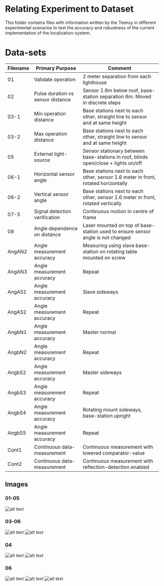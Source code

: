 # Relating Experiment to Dataset
This folder contains files with information written by the Teensy in different experimental scenarios to test the accuracy and robustness of the current implementation of the localization-system.

# Data-sets
| Filename |          Primary Purpose          |                                      Comment                                       |
| -------- | --------------------------------- | ---------------------------------------------------------------------------------- |
| 01       | Validate operation                | 2 meter separation from each lighthouse                                            |
| 02       | Pulse duration vs sensor distance | Sensor 1.6m below roof, base-station separation 6m. Moved in discrete steps        |
| 03-1     | Min operation distance            | Base stations next to each other, straight line to sensor and at same height       |
| 03-2     | Max operation distance            | Base stations next to each other, straight line to sensor and at same height       |
| 05       | External light-source             | Sensor stationary between base-stations in roof, blinds open/close + lights on/off |
| 06-1     | Horizontal sensor angle           | Base stations next to each other, sensor 1.6 meter in front, rotated horizontally  |
| 06-2     | Vertical sensor angle             | Base stations next to each other, sensor 1.6 meter in front, rotated vertically    |
| 07-5     | Signal detection verification     | Continuous motion in centre of frame                                               |
| 08       | Angle dependence on distance      | Laser mounted on top of base-station used to ensure sensor angle is not changed    |
| AngAN2   | Angle measurement accuracy        | Measuring using slave base-station on rotating table mounted on screw              |
| AngAN3   | Angle measurement accuracy        | Repeat                                                                             |
| AngAS1   | Angle measurement accuracy        | Slave sideways                                                                     |
| AngAS2   | Angle measurement accuracy        | Repeat                                                                             |
| AngbN1   | Angle measurement accuracy        | Master normal                                                                      |
| AngbN2   | Angle measurement accuracy        | Repeat                                                                             |
| AngbS2   | Angle measurement accuracy        | Master sideways                                                                    |
| AngbS3   | Angle measurement accuracy        | Repeat                                                                             |
| AngbS4   | Angle measurement accuracy        | Rotating mount sideways, base-station upright                                      |
| AngbS5   | Angle measurement accuracy        | Repeat                                                                             |
| Cont1    | Continuous data-measurement       | Continuous measurement with lowered comparator-value                               |
| Cont2    | Continuous data-measurement       | Continuous measurement with reflection-detection enabled                           |

## Images
### 01-05
![alt text](img/01-05-1.JPG "01-05")
### 03-06
![alt text](img/03,06-1.JPG "03,06")
![alt text](img/03,06-2.JPG "03,06")
### 04
![alt text](img/04-1.JPG "04")
![alt text](img/04-2.JPG "04")
### 06
![alt text](img/06-1.JPG "06")
![alt text](img/06-2.JPG "06")
![alt text](img/06-3.JPG "06")
